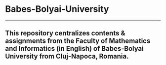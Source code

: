 # Babes-Bolyai-University
---
This repository centralizes contents & assignments from the Faculty of Mathematics and Informatics (in English) of Babes-Bolyai University from Cluj-Napoca, Romania.
---
